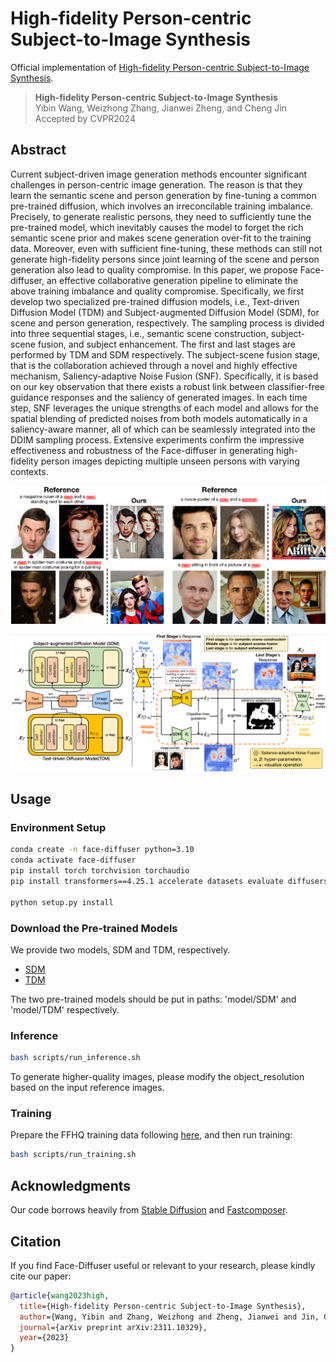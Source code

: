 # High-fidelity Person-centric Subject-to-Image Synthesis

Official implementation of [High-fidelity Person-centric Subject-to-Image Synthesis](https://arxiv.org/pdf/2311.10329.pdf).

> **High-fidelity Person-centric Subject-to-Image Synthesis**<br>
> Yibin Wang, Weizhong Zhang, Jianwei Zheng, and Cheng Jin <br>
> Accepted by CVPR2024
## Abstract

Current subject-driven image generation methods encounter significant challenges in person-centric image generation. The reason is that they learn the semantic scene and person generation by fine-tuning a common pre-trained diffusion, which involves an irreconcilable training imbalance. Precisely,  to generate realistic persons, they need to sufficiently tune the pre-trained model, which inevitably causes the model to forget the rich semantic scene prior and makes scene generation over-fit to the training data. 
Moreover, even with sufficient fine-tuning, these methods can still not generate high-fidelity persons since joint learning of the scene and person generation also lead to quality compromise. In this paper, we propose  Face-diffuser, an effective collaborative generation pipeline to eliminate the above training imbalance and quality compromise. Specifically, we first develop two specialized pre-trained diffusion models, i.e., Text-driven Diffusion Model (TDM) and Subject-augmented Diffusion Model (SDM), for scene and person generation, respectively. The sampling process is divided into three sequential stages, i.e., semantic scene construction, subject-scene fusion, and subject enhancement. The first and last stages are performed by TDM and SDM respectively. The subject-scene fusion stage, that is the collaboration achieved through a novel and highly effective mechanism, Saliency-adaptive Noise Fusion (SNF). Specifically, it is based on our key observation that there exists a robust link between classifier-free guidance responses and the saliency of generated images. In each time step, SNF leverages the unique strengths of each model and allows for the spatial blending of predicted noises from both models automatically in a saliency-aware manner, all of which can be seamlessly integrated into the DDIM sampling process. Extensive experiments confirm the impressive effectiveness and robustness of the Face-diffuser in generating high-fidelity person images depicting multiple unseen persons with varying contexts.

 ![multi-subject](figures/display.png)

![framework](figures/framework.png)
## Usage

### Environment Setup

```bash
conda create -n face-diffuser python=3.10
conda activate face-diffuser
pip install torch torchvision torchaudio
pip install transformers==4.25.1 accelerate datasets evaluate diffusers==0.16.1 xformers triton scipy clip gradio

python setup.py install
```

### Download the Pre-trained Models

We provide two models, SDM and TDM, respectively.
* [SDM](https://drive.google.com/file/d/1JArAV4t0tGcxPKm3HNt0MyH_lMlFP80c/view?usp=sharing)
* [TDM](https://drive.google.com/file/d/12sH-Z0MdN89277-OvbgYi5Oe6zqbcDO-/view?usp=sharing)

The two pre-trained models should be put in paths: 'model/SDM' and 'model/TDM' respectively.

### Inference
```bash
bash scripts/run_inference.sh
```
To generate higher-quality images, please modify the object_resolution based on the input reference images.

### Training
Prepare the FFHQ training data following [here](https://github.com/mit-han-lab/fastcomposer), and then run training:
```bash
bash scripts/run_training.sh
```



## Acknowledgments

Our code borrows heavily from [Stable Diffusion](https://github.com/CompVis/stable-diffusion) and [Fastcomposer](https://github.com/mit-han-lab/fastcomposer).


## Citation

If you find Face-Diffuser useful or relevant to your research, please kindly cite our paper:

```bibtex
@article{wang2023high,
  title={High-fidelity Person-centric Subject-to-Image Synthesis},
  author={Wang, Yibin and Zhang, Weizhong and Zheng, Jianwei and Jin, Cheng},
  journal={arXiv preprint arXiv:2311.10329},
  year={2023}
}
```
